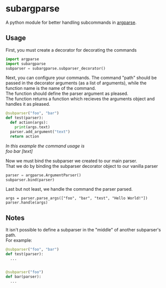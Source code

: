 # subargparse
A python module for better handling subcommands in [argparse](https://github.com/bewest/argparse).

## Usage
First, you must create a decorator for decorating the commands
```python
import argparse
import subargparse
subparser = subargparse.subparser_decorator()
```

Next, you can configure your commands.
The command "path" should be passed in the decorator arguments (as a list of arguments), while the function name is the name of the command.<br/>
The function should define the parser argument as pleased.<br/>
The function returns a function which recieves the arguments object and handles it as pleased.

```python
@subparser("foo", "bar")
def test(parser):
  def action(args):
    print(args.text)
  parser.add_argument("text")
  return action
```
_In this example the command usage is<br/> 
foo bar [text]_

Now we must bind the subparser we created to our main parser.<br/>
That we do by binding the subparser decorator object to our vanilla parser

```python
parser = argparse.ArgumentParser()
subparser.bind(parser)
```

Last but not least, we handle the command the parser parsed.<br/>
```pyhton
args = parser.parse_args(["foo", "bar", "test", "Hello World!"])
parser.handle(args)
```


## Notes
It isn't possible to define a subparser in the "middle" of another subparser's path.<br/>
For example:
```python
@subparser("foo", "bar")
def test(parser):
  ...


@subparser("foo")
def bar(parser):
  ...
```
  
